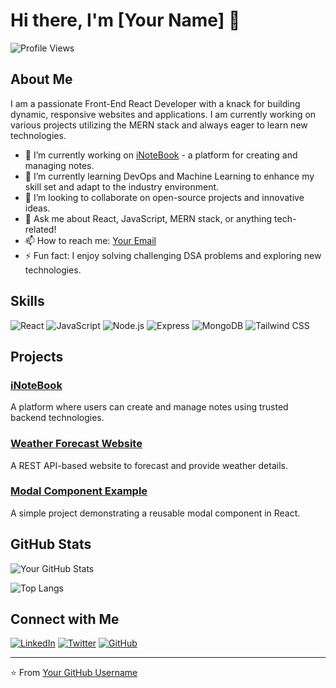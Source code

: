 # Hi there, I'm [Your Name] 👋

![Profile Views](https://komarev.com/ghpvc/?username=kunal-2308&color=blue)

## About Me

I am a passionate Front-End React Developer with a knack for building dynamic, responsive websites and applications. I am currently working on various projects utilizing the MERN stack and always eager to learn new technologies.

- 🔭 I’m currently working on [iNoteBook](https://github.com/kunal-2308/iNoteBook) - a platform for creating and managing notes.
- 🌱 I’m currently learning DevOps and Machine Learning to enhance my skill set and adapt to the industry environment.
- 👯 I’m looking to collaborate on open-source projects and innovative ideas.
- 💬 Ask me about React, JavaScript, MERN stack, or anything tech-related!
- 📫 How to reach me: [Your Email](mailto:your.email@example.com)
- ⚡ Fun fact: I enjoy solving challenging DSA problems and exploring new technologies.

## Skills

![React](https://img.shields.io/badge/-React-black?style=flat-square&logo=react)
![JavaScript](https://img.shields.io/badge/-JavaScript-black?style=flat-square&logo=javascript)
![Node.js](https://img.shields.io/badge/-Node.js-black?style=flat-square&logo=node.js)
![Express](https://img.shields.io/badge/-Express-black?style=flat-square&logo=express)
![MongoDB](https://img.shields.io/badge/-MongoDB-black?style=flat-square&logo=mongodb)
![Tailwind CSS](https://img.shields.io/badge/-Tailwind_CSS-black?style=flat-square&logo=tailwind-css)

## Projects

### [iNoteBook](https://github.com/kunal-2308/iNoteBook)
A platform where users can create and manage notes using trusted backend technologies.

### [Weather Forecast Website](https://github.com/kunal-2308/weather-forecast-website)
A REST API-based website to forecast and provide weather details.

### [Modal Component Example](https://github.com/kunal-2308/modal-component-example)
A simple project demonstrating a reusable modal component in React.

## GitHub Stats

![Your GitHub Stats](https://github-readme-stats.vercel.app/api?username=kunal-2308&show_icons=true&theme=radical)

![Top Langs](https://github-readme-stats.vercel.app/api/top-langs/?username=kunal-2308&layout=compact&theme=radical)

## Connect with Me

[![LinkedIn](https://img.shields.io/badge/LinkedIn-blue?style=flat-square&logo=linkedin)](https://www.linkedin.com/in/your-linkedin-profile)
[![Twitter](https://img.shields.io/badge/Twitter-blue?style=flat-square&logo=twitter)](https://twitter.com/your-twitter-profile)
[![GitHub](https://img.shields.io/badge/GitHub-black?style=flat-square&logo=github)](https://github.com/kunal-2308)

---

⭐️ From [Your GitHub Username](https://github.com/kunal-2308)
